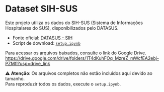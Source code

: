 # Dataset SIH-SUS

Este projeto utiliza os dados do SIH-SUS (Sistema de Informações Hospitalares do SUS), disponibilizados pelo DATASUS.

- Fonte oficial: [DATASUS - SIH](https://datasus.saude.gov.br/)
- Script de download: [`setup.ipynb`](../setup.ipynb)

Para acessar os arquivos baixados, consulte o link do Google Drive.
https://drive.google.com/drive/folders/1T4dKuhFOq_MzreZ_mWcfEA2ebj-PZMfl?usp=drive_link

⚠️ **Atenção**: Os arquivos completos não estão incluídos aqui devido ao tamanho.  
Para reproduzir todos os dados, execute o `setup.ipynb`.
